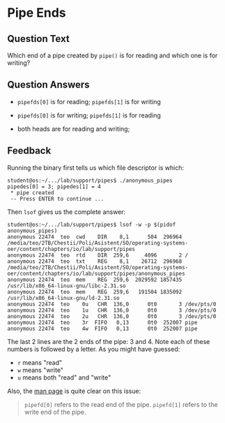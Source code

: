 # Pipe Ends

## Question Text

Which end of a pipe created by `pipe()` is for reading and which one is for writing?

## Question Answers

+ `pipefds[0]` is for reading;
`pipefds[1]` is for writing

- `pipefds[0]` is for writing;
`pipefds[1]` is for reading

- both heads are for reading and writing;

## Feedback

Running the binary first tells us which file descriptor is which:

```console
student@os:~/.../lab/support/pipes$ ./anonymous_pipes
pipedes[0] = 3; pipedes[1] = 4
 * pipe created
 -- Press ENTER to continue ...
```

Then `lsof` gives us the complete answer:

```console
student@os:~/.../lab/support/pipes$ lsof -w -p $(pidof anonymous_pipes)
anonymous 22474  teo  cwd    DIR    8,1      504  296964 /media/teo/2TB/Chestii/Poli/Asistent/SO/operating-systems-oer/content/chapters/io/lab/support/pipes
anonymous 22474  teo  rtd    DIR  259,6     4096       2 /
anonymous 22474  teo  txt    REG    8,1    26712  296968 /media/teo/2TB/Chestii/Poli/Asistent/SO/operating-systems-oer/content/chapters/io/lab/support/pipes/anonymous_pipes
anonymous 22474  teo  mem    REG  259,6  2029592 1857435 /usr/lib/x86_64-linux-gnu/libc-2.31.so
anonymous 22474  teo  mem    REG  259,6   191504 1835092 /usr/lib/x86_64-linux-gnu/ld-2.31.so
anonymous 22474  teo    0u   CHR  136,0      0t0       3 /dev/pts/0
anonymous 22474  teo    1u   CHR  136,0      0t0       3 /dev/pts/0
anonymous 22474  teo    2u   CHR  136,0      0t0       3 /dev/pts/0
anonymous 22474  teo    3r  FIFO   0,13      0t0  252007 pipe
anonymous 22474  teo    4w  FIFO   0,13      0t0  252007 pipe
```

The last 2 lines are the 2 ends of the pipe:
3 and 4.
Note each of these numbers is followed by a letter.
As you might have guessed:

- `r` means "read"
- `w` means "write"
- `u` means both "read" and "write"

Also, the [man page](https://man7.org/linux/man-pages/man2/pipe.2.html) is quite clear on this issue:

> `pipefd[0]` refers to the read end of the pipe.  `pipefd[1]` refers
> to the write end of the pipe.
